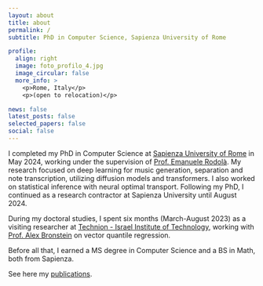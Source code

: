 ```yaml
---
layout: about
title: about
permalink: /
subtitle: PhD in Computer Science, Sapienza University of Rome

profile:
  align: right
  image: foto_profilo_4.jpg
  image_circular: false
  more_info: >
    <p>Rome, Italy</p>
    <p>(open to relocation)</p>

news: false
latest_posts: false
selected_papers: false
social: false
---
```


I completed my PhD in Computer Science at [Sapienza University of Rome](https://www.uniroma1.it/en/pagina-strutturale/home) in May 2024, working under the supervision of [Prof. Emanuele Rodolà](https://scholar.google.com/citations?user=-EH4wBYAAAAJ). My research focused on deep learning for music generation, separation and note transcription, utilizing diffusion models and transformers. I also worked on statistical inference with neural optimal transport. Following my PhD, I continued as a research contractor at Sapienza University until August 2024.

During my doctoral studies, I spent six months (March-August 2023) as a visiting researcher at [Technion - Israel Institute of Technology](https://www.technion.ac.il/en/), working with [Prof. Alex Bronstein](https://scholar.google.com/citations?user=lafKN0sAAAAJ) on vector quantile regression.

Before all that, I earned a MS degree in Computer Science and a BS in Math, both from Sapienza.

See here my [publications](/publications/).
